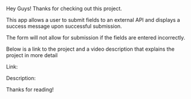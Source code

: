 Hey Guys! Thanks for checking out this project. 

This app allows a user to submit fields to an external API and displays a success message upon successful submission.

The form will not allow for submission if the fields are entered incorrectly. 

Below is a link to the project and a video description that explains the project in more detail

Link:

Description: 


Thanks for reading!
